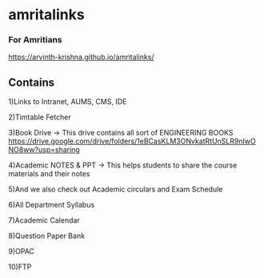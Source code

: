 # amritalinks
### For Amritians
https://arvinth-krishna.github.io/amritalinks/


## Contains
1)Links to Intranet, AUMS, CMS, IDE

2)Timtable Fetcher

3)Book Drive -> This drive contains all sort of ENGINEERING BOOKS
https://drive.google.com/drive/folders/1eBCasKLM3ONvkatRtUnSLR9nIwONO8ww?usp=sharing

4)Academic NOTES & PPT -> This helps students to share the course materials and their notes

5)And we also check out Academic circulars and Exam Schedule

6)All Department Syllabus

7)Academic Calendar

8)Question Paper Bank 

9)OPAC

10)FTP


